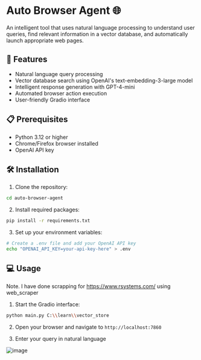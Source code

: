# Auto Browser Agent 🌐

An intelligent tool that uses natural language processing to understand user queries, find relevant information in a vector database, and automatically launch appropriate web pages.

## 🚀 Features

- Natural language query processing
- Vector database search using OpenAI's text-embedding-3-large model
- Intelligent response generation with GPT-4-mini
- Automated browser action execution
- User-friendly Gradio interface

## 📋 Prerequisites

- Python 3.12 or higher
- Chrome/Firefox browser installed
- OpenAI API key

## 🛠️ Installation

1. Clone the repository:
```bash
cd auto-browser-agent
```

2. Install required packages:
```bash
pip install -r requirements.txt
```

3. Set up your environment variables:
```bash
# Create a .env file and add your OpenAI API key
echo "OPENAI_API_KEY=your-api-key-here" > .env
```

## 💻 Usage

Note. I have done scrapping for https://www.rsystems.com/ using web_scraper 

1. Start the Gradio interface:
```bash
python main.py C:\\learn\\vector_store
```

2. Open your browser and navigate to `http://localhost:7860`

3. Enter your query in natural language

![image](https://github.com/user-attachments/assets/05baffb8-3060-415b-91dd-33cad549a28f)
